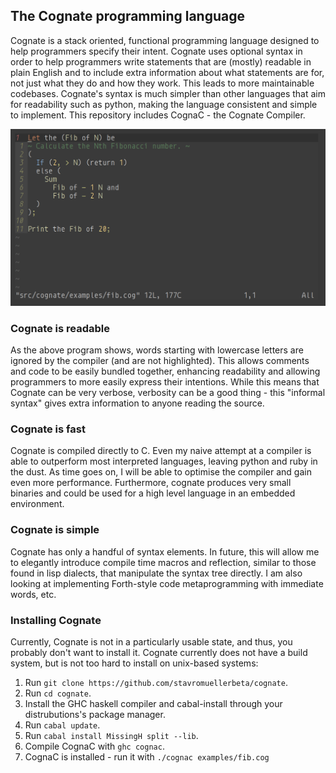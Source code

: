 ## The Cognate programming language
Cognate is a stack oriented, functional programming language designed to help programmers specify their intent. Cognate uses optional syntax in order to help programmers write statements that are (mostly) readable in plain English and to include extra information about what statements are for, not just what they do and how they work. This leads to more maintainable codebases. Cognate's syntax is much simpler than other languages that aim for readability such as python, making the language consistent and simple to implement. This repository includes CognaC - the Cognate Compiler.

![Program to compute the 42nd Fibonacci number](fibonacci.png?raw=true)

### Cognate is readable
As the above program shows, words starting with lowercase letters are ignored by the compiler (and are not highlighted). This allows comments and code to be easily bundled together, enhancing readability and allowing programmers to more easily express their intentions. While this means that Cognate can be very verbose, verbosity can be a good thing - this "informal syntax" gives extra information to anyone reading the source.

### Cognate is fast
Cognate is compiled directly to C. Even my naive attempt at a compiler is able to outperform most interpreted languages, leaving python and ruby in the dust. As time goes on, I will be able to optimise the compiler and gain even more performance. Furthermore, cognate produces very small binaries and could be used for a high level language in an embedded environment.

### Cognate is simple
Cognate has only a handful of syntax elements. In future, this will allow me to elegantly introduce compile time macros and reflection, similar to those found in lisp dialects, that manipulate the syntax tree directly. I am also looking at implementing Forth-style code metaprogramming with immediate words, etc. 
### Installing Cognate
Currently, Cognate is not in a particularly usable state, and thus, you probably don't want to install it. Cognate currently does not have a build system, but is not too hard to install on unix-based systems:
1) Run ```git clone https://github.com/stavromuellerbeta/cognate```.
2) Run ```cd cognate```.
3) Install the GHC haskell compiler and cabal-install through your distrubutions's package manager.
4) Run ```cabal update```.
5) Run ```cabal install MissingH split --lib```.
6) Compile CognaC with ```ghc cognac```.
7) CognaC is installed - run it with ```./cognac examples/fib.cog```
